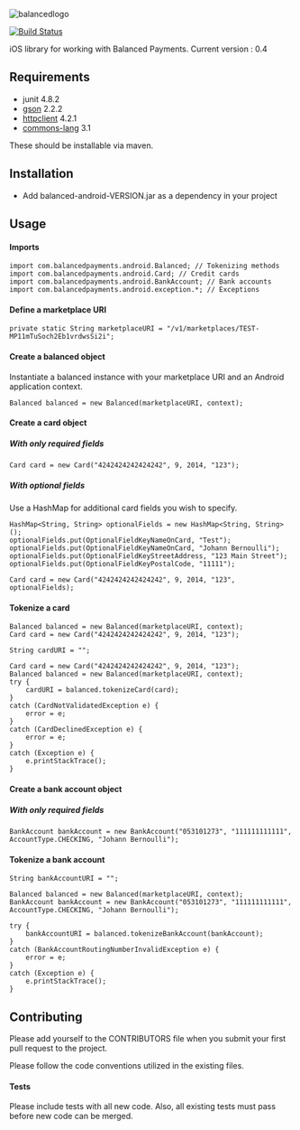 ![balancedlogo](https://www.balancedpayments.com/images/homepage_logo-01.png)

[![Build Status](https://travis-ci.org/balanced/balanced-android.png)](https://travis-ci.org/balanced/balanced-android)

iOS library for working with Balanced Payments.
Current version : 0.4

## Requirements

- junit 4.8.2
- [gson](http://code.google.com/p/google-gson/) 2.2.2
- [httpclient](http://hc.apache.org/) 4.2.1
- [commons-lang](http://commons.apache.org/lang/) 3.1

These should be installable via maven.

## Installation

- Add balanced-android-VERSION.jar as a dependency in your project

## Usage

#### Imports

    import com.balancedpayments.android.Balanced; // Tokenizing methods
    import com.balancedpayments.android.Card; // Credit cards
    import com.balancedpayments.android.BankAccount; // Bank accounts
    import com.balancedpayments.android.exception.*; // Exceptions

#### Define a marketplace URI

    private static String marketplaceURI = "/v1/marketplaces/TEST-MP11mTuSoch2Eb1vrdwsSi2i";
    
#### Create a balanced object

Instantiate a balanced instance with your marketplace URI and an Android application context.

    Balanced balanced = new Balanced(marketplaceURI, context);

#### Create a card object

##### With only required fields

    Card card = new Card("4242424242424242", 9, 2014, "123");

##### With optional fields

Use a HashMap for additional card fields you wish to specify.

    HashMap<String, String> optionalFields = new HashMap<String, String>();
    optionalFields.put(OptionalFieldKeyNameOnCard, "Test");
    optionalFields.put(OptionalFieldKeyNameOnCard, "Johann Bernoulli");
    optionalFields.put(OptionalFieldKeyStreetAddress, "123 Main Street");
    optionalFields.put(OptionalFieldKeyPostalCode, "11111");

    Card card = new Card("4242424242424242", 9, 2014, "123", optionalFields);

#### Tokenize a card

    Balanced balanced = new Balanced(marketplaceURI, context);
    Card card = new Card("4242424242424242", 9, 2014, "123");
		
    String cardURI = "";

	Card card = new Card("4242424242424242", 9, 2014, "123");
	Balanced balanced = new Balanced(marketplaceURI, context);
	try {
		cardURI = balanced.tokenizeCard(card);
	}
	catch (CardNotValidatedException e) {
		error = e;
	}
	catch (CardDeclinedException e) {
		error = e;
	}
	catch (Exception e) {
		e.printStackTrace();
	}

#### Create a bank account object

##### With only required fields

    BankAccount bankAccount = new BankAccount("053101273", "111111111111", AccountType.CHECKING, "Johann Bernoulli");

#### Tokenize a bank account

    String bankAccountURI = "";
		
	Balanced balanced = new Balanced(marketplaceURI, context);
    BankAccount bankAccount = new BankAccount("053101273", "111111111111", AccountType.CHECKING, "Johann Bernoulli");

	try {
		bankAccountURI = balanced.tokenizeBankAccount(bankAccount);
	}
	catch (BankAccountRoutingNumberInvalidException e) {
		error = e;
	}
	catch (Exception e) {
		e.printStackTrace();
	}

## Contributing

Please add yourself to the CONTRIBUTORS file when you submit your first pull request to the project.

Please follow the code conventions utilized in the existing files.

#### Tests

Please include tests with all new code. Also, all existing tests must pass before new code can be merged.
